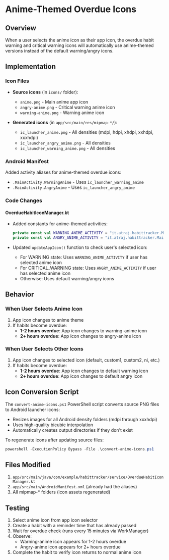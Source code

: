 # Anime-Themed Overdue Icons

## Overview
When a user selects the anime icon as their app icon, the overdue habit warning and critical warning icons will automatically use anime-themed versions instead of the default warning/angry icons.

## Implementation

### Icon Files
- **Source icons** (in `icons/` folder):
  - `anime.png` - Main anime app icon
  - `angry-anime.png` - Critical warning anime icon
  - `warning-anime.png` - Warning anime icon

- **Generated icons** (in `app/src/main/res/mipmap-*/`):
  - `ic_launcher_anime.png` - All densities (mdpi, hdpi, xhdpi, xxhdpi, xxxhdpi)
  - `ic_launcher_angry_anime.png` - All densities
  - `ic_launcher_warning_anime.png` - All densities

### Android Manifest
Added activity aliases for anime-themed overdue icons:
- `.MainActivity.WarningAnime` - Uses `ic_launcher_warning_anime`
- `.MainActivity.AngryAnime` - Uses `ic_launcher_angry_anime`

### Code Changes

#### OverdueHabitIconManager.kt
- Added constants for anime-themed activities:
  ```kotlin
  private const val WARNING_ANIME_ACTIVITY = "it.atraj.habittracker.MainActivity.WarningAnime"
  private const val ANGRY_ANIME_ACTIVITY = "it.atraj.habittracker.MainActivity.AngryAnime"
  ```

- Updated `updateAppIcon()` function to check user's selected icon:
  - For WARNING state: Uses `WARNING_ANIME_ACTIVITY` if user has selected anime icon
  - For CRITICAL_WARNING state: Uses `ANGRY_ANIME_ACTIVITY` if user has selected anime icon
  - Otherwise: Uses default warning/angry icons

## Behavior

### When User Selects Anime Icon
1. App icon changes to anime theme
2. If habits become overdue:
   - **1-2 hours overdue**: App icon changes to warning-anime icon
   - **2+ hours overdue**: App icon changes to angry-anime icon

### When User Selects Other Icons
1. App icon changes to selected icon (default, custom1, custom2, ni, etc.)
2. If habits become overdue:
   - **1-2 hours overdue**: App icon changes to default warning icon
   - **2+ hours overdue**: App icon changes to default angry icon

## Icon Conversion Script

The `convert-anime-icons.ps1` PowerShell script converts source PNG files to Android launcher icons:
- Resizes images for all Android density folders (mdpi through xxxhdpi)
- Uses high-quality bicubic interpolation
- Automatically creates output directories if they don't exist

To regenerate icons after updating source files:
```powershell
powershell -ExecutionPolicy Bypass -File .\convert-anime-icons.ps1
```

## Files Modified
1. `app/src/main/java/com/example/habittracker/service/OverdueHabitIconManager.kt`
2. `app/src/main/AndroidManifest.xml` (already had the aliases)
3. All mipmap-* folders (icon assets regenerated)

## Testing
1. Select anime icon from app icon selector
2. Create a habit with a reminder time that has already passed
3. Wait for overdue check (runs every 15 minutes via WorkManager)
4. Observe:
   - Warning-anime icon appears for 1-2 hours overdue
   - Angry-anime icon appears for 2+ hours overdue
5. Complete the habit to verify icon returns to normal anime icon
